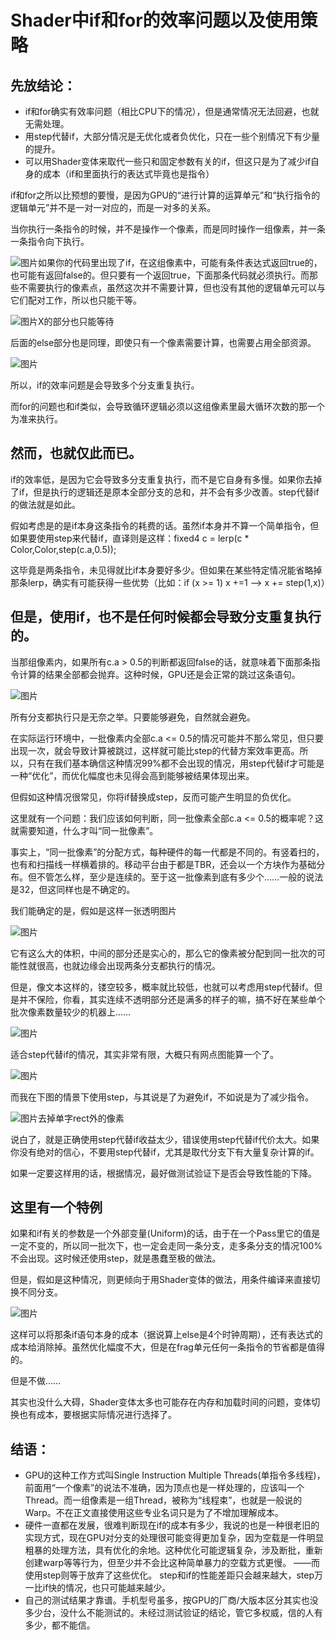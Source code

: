 # Shader中if和for的效率问题以及使用策略

## 先放结论：

- if和for确实有效率问题（相比CPU下的情况），但是通常情况无法回避，也就无需处理。
- 用step代替if，大部分情况是无优化或者负优化，只在一些个别情况下有少量的提升。
- 可以用Shader变体来取代一些只和固定参数有关的if，但这只是为了减少if自身的成本（if和里面执行的表达式毕竟也是指令）



if和for之所以比预想的要慢，是因为GPU的“进行计算的运算单元”和“执行指令的逻辑单元”并不是一对一对应的，而是一对多的关系。

当你执行一条指令的时候，并不是操作一个像素，而是同时操作一组像素，并一条一条指令向下执行。

![图片](./assets/640.webp)如果你的代码里出现了if，在这组像素中，可能有条件表达式返回true的，也可能有返回false的。但只要有一个返回true，下面那条代码就必须执行。而那些不需要执行的像素点，虽然这次并不需要计算，但也没有其他的逻辑单元可以与它们配对工作，所以也只能干等。

![图片](./assets/640-1750856011543-1.webp)X的部分也只能等待

后面的else部分也是同理，即使只有一个像素需要计算，也需要占用全部资源。

![图片](./assets/640-1750856011543-2.webp)

所以，if的效率问题是会导致多个分支重复执行。

而for的问题也和if类似，会导致循环逻辑必须以这组像素里最大循环次数的那一个为准来执行。

## 然而，也就仅此而已。

if的效率低，是因为它会导致多分支重复执行，而不是它自身有多慢。如果你去掉了if，但是执行的逻辑还是原本全部分支的总和，并不会有多少改善。step代替if的做法就是如此。

假如考虑是的是if本身这条指令的耗费的话。虽然if本身并不算一个简单指令，但如果要使用step来代替if，直译则是这样：fixed4 c = lerp(c * Color,Color,step(c.a,0.5));

这毕竟是两条指令，未见得就比if本身要好多少。但如果在某些特定情况能省略掉那条lerp，确实有可能获得一些优势（比如：if (x >= 1) x +=1 --> x += step(1,x)）

## 但是，使用if，也不是任何时候都会导致分支重复执行的。

当那组像素内，如果所有c.a > 0.5的判断都返回false的话，就意味着下面那条指令计算的结果全部都会抛弃。这种时候，GPU还是会正常的跳过这条语句。

![图片](./assets/640-1750856011544-3.webp)

所有分支都执行只是无奈之举。只要能够避免，自然就会避免。

在实际运行环境中，一批像素内全部c.a <= 0.5的情况可能并不那么常见，但只要出现一次，就会导致计算被跳过，这样就可能比step的代替方案效率更高。所以，只有在我们基本确信这种情况99%都不会出现的情况，用step代替if才可能是一种“优化”，而优化幅度也未见得会高到能够被结果体现出来。

但假如这种情况很常见，你将if替换成step，反而可能产生明显的负优化。

这里就有一个问题：我们应该如何判断，同一批像素全部c.a <= 0.5的概率呢？这就需要知道，什么才叫“同一批像素”。

事实上，“同一批像素”的分配方式，每种硬件的每一代都是不同的。有竖着扫的，也有和扫描线一样横着排的。移动平台由于都是TBR，还会以一个方块作为基础分布。但不管怎么样，至少是连续的。至于这一批像素到底有多少个……一般的说法是32，但这同样也是不确定的。

我们能确定的是，假如是这样一张透明图片

![图片](./assets/640-1750856011544-4.webp)

它有这么大的体积，中间的部分还是实心的，那么它的像素被分配到同一批次的可能性就很高，也就边缘会出现两条分支都执行的情况。

但是，像文本这样的，镂空较多，概率就比较低，也就可以考虑用step代替if。但是并不保险，你看，其实连续不透明部分还是满多的样子的嘛，搞不好在某些单个批次像素数量较少的机器上……

![图片](./assets/640-1750856011544-5.webp)

适合step代替if的情况，其实非常有限，大概只有网点图能算一个了。

![图片](./assets/640-1750856011544-6.webp)

而我在下图的情景下使用step，与其说是了为避免if，不如说是为了减少指令。

![图片](./assets/640-1750856011544-7.webp)去掉单字rect外的像素

说白了，就是正确使用step代替if收益太少，错误使用step代替if代价太大。如果你没有绝对的信心，不要用step代替if，尤其是取代分支下有大量复杂计算的if。

如果一定要这样用的话，根据情况，最好做测试验证下是否会导致性能的下降。

## 这里有一个特例

如果和if有关的参数是一个外部变量(Uniform)的话，由于在一个Pass里它的值是一定不变的，所以同一批次下，也一定会走同一条分支，走多条分支的情况100%不会出现。这时候还使用step，就是愚蠢至极的做法。

但是，假如是这种情况，则更倾向于用Shader变体的做法，用条件编译来直接切换不同分支。

![图片](./assets/640-1750856011544-8.webp)

这样可以将那条if语句本身的成本（据说算上else是4个时钟周期），还有表达式的成本给消除掉。虽然优化幅度不大，但是在frag单元任何一条指令的节省都是值得的。

但是不做……

其实也没什么大碍，Shader变体太多也可能存在内存和加载时间的问题，变体切换也有成本，要根据实际情况进行选择了。

## 结语：

- GPU的这种工作方式叫Single Instruction Multiple Threads(单指令多线程)，前面用“一个像素”的说法不准确，因为顶点也是一样处理的，应该叫一个Thread。而一组像素是一组Thread，被称为“线程束”，也就是一般说的Warp。不在正文直接使用这些专业名词只是为了不增加理解成本。
- 硬件一直都在发展，很难判断现在if的成本有多少，我说的也是一种很老旧的实现方式，现在GPU对分支的处理很可能变得更加复杂，因为空载是一件明显粗暴的处理方法，具有优化的余地。这种优化可能逻辑复杂，涉及断批，重新创建warp等等行为，但至少并不会比这种简单暴力的空载方式更慢。
  ——而使用step则等于放弃了这些优化。
  step和if的性能差距只会越来越大，step万一比if快的情况，也只可能越来越少。
- 自己的测试结果才靠谱。手机型号虽多，按GPU的厂商/大版本区分其实也没多少台，没什么不能测试的。未经过测试验证的结论，管它多权威，信的人有多少，都不能信。